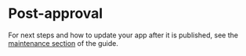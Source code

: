 # Post-approval

For next steps and how to update your app after it is published, see the [maintenance section] of
the guide.

[maintenance section]: ../maintenance
